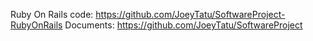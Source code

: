 Ruby On Rails code: https://github.com/JoeyTatu/SoftwareProject-RubyOnRails
Documents: https://github.com/JoeyTatu/SoftwareProject
